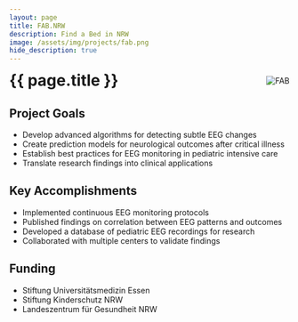 ```yaml
---
layout: page
title: FAB.NRW
description: Find a Bed in NRW
image: /assets/img/projects/fab.png
hide_description: true
---
```


<style>

/* Container for header and image */
.header-container {
  display: flex;
  justify-content: space-between;
  align-items: center;
  margin-bottom: 20px;
}

/* Style for the corner image */
.corner-image {
  max-width: 200px;
  max-height: 150px;
  object-fit: contain;
}

/* Override default header margins */
.header-container h1 {
  margin: 0;
}

/* Hide the default page title - we'll add our own in the flex container */
.page-title {
  display: none;
}
</style>

<!-- Custom header with image aligned to title -->
<div class="header-container">
  <h1>{{ page.title }}</h1>
  <img src="{{ '/assets/img/projects/fab.png' | relative_url }}" alt="FAB" class="corner-image">
</div>



## Project Goals

- Develop advanced algorithms for detecting subtle EEG changes
- Create prediction models for neurological outcomes after critical illness
- Establish best practices for EEG monitoring in pediatric intensive care
- Translate research findings into clinical applications

## Key Accomplishments

- Implemented continuous EEG monitoring protocols
- Published findings on correlation between EEG patterns and outcomes
- Developed a database of pediatric EEG recordings for research
- Collaborated with multiple centers to validate findings

## Funding
- Stiftung Universitätsmedizin Essen
- Stiftung Kinderschutz NRW
- Landeszentrum für Gesundheit NRW
